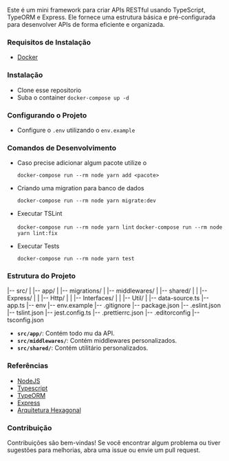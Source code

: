 Este é um mini framework para criar APIs RESTful usando TypeScript, TypeORM e Express. Ele fornece uma estrutura básica e pré-configurada para desenvolver APIs de forma eficiente e organizada.

### Requisitos de Instalação

-   [Docker](https://www.docker.com/)

### Instalação

-   Clone esse repositorio
-   Suba o container `docker-compose up -d`

### Configurando o Projeto

-   Configure o `.env` utilizando o `env.example`

### Comandos de Desenvolvimento

-   Caso precise adicionar algum pacote utilize o
    
    `docker-compose run --rm node yarn add <pacote>`

-   Criando uma migration para banco de dados

    `docker-compose run --rm node yarn migrate:dev`

-   Executar TSLint

    `docker-compose run --rm node yarn lint`
    `docker-compose run --rm node yarn lint:fix`

-   Executar Tests

    `docker-compose run --rm node yarn test`

### Estrutura do Projeto

|-- src/
| |-- app/
| |-- migrations/
| |-- middlewares/
| |-- shared/
| | |-- Express/
| | |-- Http/
| | |-- Interfaces/
| | |-- Util/
| |-- data-source.ts
|-- app.ts
|-- env
|-- env.example
|-- .gitignore
|-- package.json
|-- .eslint.json
|-- tslint.json
|-- jest.config.ts
|-- .prettierrc.json
|-- .editorconfig
|-- tsconfig.json

- **`src/app/`**: Contém todo mu da API.
- **`src/middlewares/`**: Contém middlewares personalizados.
- **`src/shared/`**: Contém utilitário personalizados.

### Referências

-   [NodeJS](https://nodejs.org/en/)
-   [Typescript](https://www.typescriptlang.org/)
-   [TypeORM](https://typeorm.io/)
-   [Express](https://expressjs.com/pt-br/)
-   [Arquitetura Hexagonal](https://engsoftmoderna.info/artigos/arquitetura-hexagonal.html)

### Contribuição

Contribuições são bem-vindas! Se você encontrar algum problema ou tiver sugestões para melhorias, abra uma issue ou envie um pull request.

